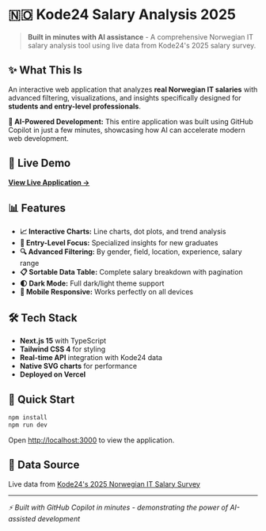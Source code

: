 # 🇳🇴 Kode24 Salary Analysis 2025

> **Built in minutes with AI assistance** - A comprehensive Norwegian IT salary analysis tool using live data from Kode24's 2025 salary survey.

## ✨ What This Is

An interactive web application that analyzes **real Norwegian IT salaries** with advanced filtering, visualizations, and insights specifically designed for **students and entry-level professionals**.

**🤖 AI-Powered Development:** This entire application was built using GitHub Copilot in just a few minutes, showcasing how AI can accelerate modern web development.

## 🚀 Live Demo

**[View Live Application →](https://salaries2025-rijnojaiy-magnusourens-projects.vercel.app)**

## 📊 Features

-   **📈 Interactive Charts:** Line charts, dot plots, and trend analysis
-   **🎯 Entry-Level Focus:** Specialized insights for new graduates
-   **🔍 Advanced Filtering:** By gender, field, location, experience, salary range
-   **📋 Sortable Data Table:** Complete salary breakdown with pagination
-   **🌓 Dark Mode:** Full dark/light theme support
-   **📱 Mobile Responsive:** Works perfectly on all devices

## 🛠️ Tech Stack

-   **Next.js 15** with TypeScript
-   **Tailwind CSS 4** for styling
-   **Real-time API** integration with Kode24 data
-   **Native SVG charts** for performance
-   **Deployed on Vercel**

## 🚀 Quick Start

```bash
npm install
npm run dev
```

Open [http://localhost:3000](http://localhost:3000) to view the application.

## 📡 Data Source

Live data from [Kode24's 2025 Norwegian IT Salary Survey](https://www.kode24.no/files/2025/09/01/kode24s%20l%C3%B8nnstall%202025.json)

---

_⚡ Built with GitHub Copilot in minutes - demonstrating the power of AI-assisted development_
